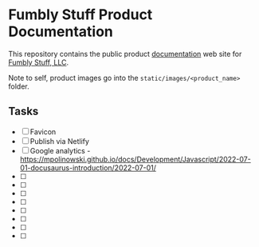# Fumbly Stuff Product Documentation

This repository contains the public product [documentation](https://docs.fumblydiddle.com) web site for [Fumbly Stuff, LLC](https://fumblystuff.com).

Note to self, product images go into the `static/images/<product_name>` folder.

## Tasks

- [ ] Favicon
- [ ] Publish via Netlify
- [ ] Google analytics - https://mpolinowski.github.io/docs/Development/Javascript/2022-07-01-docusaurus-introduction/2022-07-01/
- [ ] 
- [ ] 
- [ ] 
- [ ] 
- [ ] 
- [ ] 
- [ ] 
- [ ] 